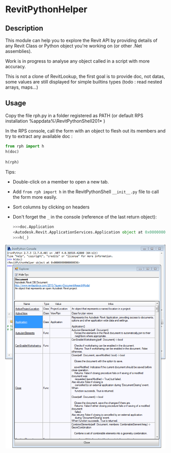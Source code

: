# RevitPythonHelper

## Description

This module can help you to explore the Revit API by providing details of any Revit Class or Python object you're working on
(or other .Net assemblies).

Work is in progress to analyse any object called in a script with more accuracy.


This is not a clone of RevitLookup, the first goal is to provide doc, not datas,
some values are still displayed for simple builtins types (todo : read nested arrays, maps...)


## Usage
Copy the file rph.py in a folder registered as PATH (or default RPS installation %appdata%\RevitPythonShell201* )

In the RPS console, call the form with an object to flesh out its members and try to extract any available doc  :

```python
from rph import h
h(doc)

h(rph)
```

Tips: 
- Double-click on a member to open a new tab.
- Add ```from rph import h``` in the RevitPythonShell ```__init__.py``` file to call the form more easily.
- Sort columns by clicking on headers
- Don't forget the  ```_``` in the console (reference of the last return object):

     ```python
    >>>doc.Application
    <Autodesk.Revit.ApplicationServices.Application object at 0x0000000000000033 >
    >>>h(_) 
    ```
    
![](helper.png)